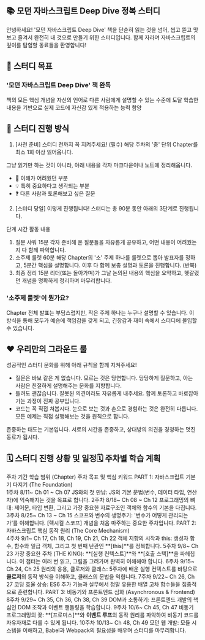 ## 📚 모던 자바스크립트 Deep Dive 정복 스터디
안녕하세요! '모던 자바스크립트 Deep Dive' 책을 단순히 읽는 것을 넘어, 씹고 뜯고 맛보고 즐겨서 완전히 내 것으로 만들기 위한 스터디입니다. 함께 자라며 자바스크립트의 깊이를 탐험할 동료들을 환영합니다!

## 🎯 스터디 목표

### '모던 자바스크립트 Deep Dive' 책 완독
책의 모든 핵심 개념을 자신의 언어로 다른 사람에게 설명할 수 있는 수준에 도달
학습한 내용을 기반으로 실제 코드에 자신감 있게 적용하는 능력 함양


## 🚀 스터디 진행 방식

1. [사전 준비] 스터디 전까지 꼭 지켜주세요!
(필수) 해당 주차의 '중' 단위 Chapter를 최소 1회 이상 읽어옵니다.

그냥 읽기만 하는 것이 아니라, 아래 내용을 각자 마크다운이나 노트에 정리해옵니다.

- 🤔 이해가 어려웠던 부분
- 💡 특히 중요하다고 생각되는 부분
- ❓ 다른 사람과 토론해보고 싶은 질문

2. [스터디 당일] 이렇게 진행됩니다!
스터디는 총 90분 동안 아래의 3단계로 진행됩니다.

단계	시간	활동 내용
1. 질문 샤워	15분	각자 준비해 온 질문들을 자유롭게 공유하고, 어떤 내용이 어려웠는지 다 함께 파악합니다.
2. 소주제 룰렛	60분	해당 Chapter의 '소' 주제 하나를 룰렛으로 뽑아 발표자를 정하고, 5분간 핵심을 설명합니다. 이후 다 함께 보충 설명과 토론을 진행합니다. (반복)
3. 최종 정리	15분	리더(또는 돌아가며)가 그날 논의된 내용의 핵심을 요약하고, 헷갈렸던 개념을 명확하게 정리하며 마무리합니다.

 
 ### '소주제 룰렛'이 뭔가요?
Chapter 전체 발표는 부담스럽지만, 작은 주제 하나는 누구나 설명할 수 있습니다. 이 방식을 통해 모두가 예습에 책임감을 갖게 되고, 긴장감과 재미 속에서 스터디에 몰입할 수 있습니다.


## ❤️ 우리만의 그라운드 룰

성공적인 스터디 문화를 위해 아래 규칙을 함께 지켜주세요!

- 질문은 바보 같은 게 없습니다. 모르는 것은 당연합니다. 당당하게 질문하고, 아는 사람은 친절하게 설명해주는 문화를 지향합니다.
- 틀려도 괜찮습니다. 잘못된 의견이라도 자유롭게 내주세요. 함께 토론하고 바로잡아가는 과정이 진짜 공부입니다.
- 코드는 꼭 직접 쳐봅시다. 눈으로 보는 것과 손으로 경험하는 것은 완전히 다릅니다. 모든 예제는 직접 실행해보는 것을 원칙으로 합니다.

존중하는 태도는 기본입니다. 서로의 시간을 존중하고, 상대방의 의견을 경청하는 멋진 동료가 됩시다.

## 🗓️ 스터디 진행 상황 및 일정🗓️ 주차별 학습 계획

주차	기간	학습 범위 (Chapter)	주차 목표 및 핵심 키워드
PART 1: 자바스크립트 기본기 다지기 (The Foundation)			
1주차	8/11~	Ch 01 ~ Ch 07	JS와의 첫 만남: JS의 기본 문법(변수, 데이터 타입, 연산자)에 익숙해지는 것을 목표로 합니다.
2주차	8/18~	Ch 08 ~ Ch 12	프로그래밍의 뼈대: 제어문, 타입 변환, 그리고 가장 중요한 자료구조인 객체와 함수의 기본을 다집니다.
3주차	8/25~	Ch 13 ~ Ch 15	스코프와 변수의 생명주기: '변수가 어떻게 관리되는가'를 이해합니다. [렉시컬 스코프] 개념을 처음 마주하는 중요한 주차입니다.
PART 2: 자바스크립트 핵심 동작 원리 (The Core Mechanism)			
4주차	9/1~	Ch 17, Ch 18, Ch 19, Ch 21, Ch 22	객체 지향의 시작과 this: 생성자 함수, 함수와 일급 객체, 그리고 첫 번째 난관인 **[this]**를 정복합니다.
5주차	9/8~	Ch 23	가장 중요한 주차 (THE KING): **[실행 컨텍스트]**와 **[호출 스택]**을 파헤칩니다. 이 챕터는 여러 번 읽고, 그림을 그려가며 완벽히 이해해야 합니다.
6주차	9/15~	Ch 24, Ch 25	원리의 응용, 클로저와 클래스: 5주차에 배운 실행 컨텍스트를 바탕으로 **클로저**의 동작 방식을 이해하고, 클래스의 문법을 익힙니다.
7주차	9/22~	Ch 26, Ch 27	코딩 효율 상승: ES6 추가 기능과 실무에서 정말 유용한 배열 고차 함수들을 집중적으로 훈련합니다.
PART 3: 비동기와 프론트엔드 심화 (Asynchronous & Frontend)			
8주차	9/29~	Ch 35, Ch 36, Ch 38, Ch 39	DOM과 소통하기: 프론트엔드 개발의 핵심인 DOM 조작과 이벤트 핸들링을 학습합니다.
9주차	10/6~	Ch 45, Ch 47	비동기 프로그래밍의 꽃: **[프로미스]**와 **이벤트 루프**의 동작 원리를 파악하여 비동기 코드를 자유자재로 다룰 수 있게 됩니다.
10주차	10/13~	Ch 48, Ch 49	모던 웹 개발: 모듈 시스템을 이해하고, Babel과 Webpack의 필요성을 배우며 스터디를 마무리합니다.
